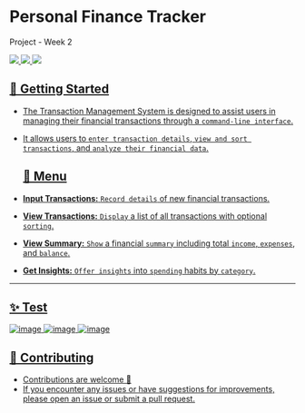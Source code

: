 # Personal Finance Tracker
Project - Week 2
<div align="start">
     <a href="https://api.visitorbadge.io/api/visitors?path=ChatterBox-AI-App&label=People%20who%20visited%20this%20page&countColor=%23263759" target="_blank">
        <img src="https://api.visitorbadge.io/api/visitors?path=ChatterBox-AI-App&label=People%20who%20visited%20this%20page&countColor=%23263759" target="_blank" />
    </a>
    <a href="https://www.linkedin.com/in/soliman-mahmoud-2a844125b/" target="_blank">
        <img src="https://img.shields.io/badge/LinkedIn-0077B5?style=for-the-badge&logo=linkedin&logoColor=white" target="_blank" />
    </a>
  <a href="mailto:soliiimahmoud70@gmail.com">
    <img src="https://img.shields.io/badge/Gmail-333333?style=for-the-badge&logo=gmail&logoColor=red" />
</div>

## 🚀 Getting Started

- The Transaction Management System is designed to assist users in managing their financial transactions through a `command-line interface`. 
- It allows users to `enter transaction details`, `view and sort transactions`, and `analyze their financial data`. 

  ## 🤳 Menu

- **Input Transactions:** `Record details` of new financial transactions.
- **View Transactions:** `Display` a list of all transactions with optional `sorting`.
- **View Summary:** `Show` a financial `summary` including total `income`, `expenses`, and `balance`.
- **Get Insights:** `Offer insights` into `spending` habits by `category`.

<hr>

## ✨ Test
![image](https://github.com/user-attachments/assets/c32350e9-34f3-49df-8778-019144bb4289)
![image](https://github.com/user-attachments/assets/e10532f2-0057-4c9c-823f-a3dd0de39f62)
![image](https://github.com/user-attachments/assets/dfb7364c-87bf-42d4-a693-d362847d22d5)




## 🚨 Contributing

- Contributions are welcome 💜
- If you encounter any issues or have suggestions for improvements, please open an issue or submit a pull request.

